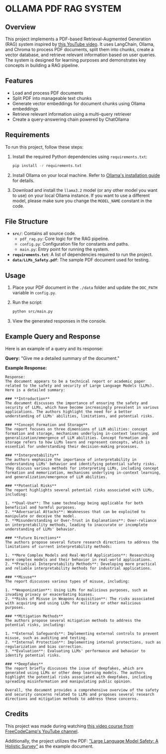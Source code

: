 # OLLAMA PDF RAG SYSTEM

## Overview
This project implements a PDF-based Retrieval-Augmented Generation (RAG) system inspired by [this YouTube video](https://www.youtube.com/watch?v=GWB9ApTPTv4&t=7842s). It uses LangChain, Ollama, and Chroma to process PDF documents, split them into chunks, create a vector database, and retrieve relevant information based on user queries. The system is designed for learning purposes and demonstrates key concepts in building a RAG pipeline.

## Features
- Load and process PDF documents
- Split PDF into manageable text chunks
- Generate vector embeddings for document chunks using Ollama embeddings
- Retrieve relevant information using a multi-query retriever
- Create a query-answering chain powered by ChatOllama

## Requirements
To run this project, follow these steps:

1. Install the required Python dependencies using `requirements.txt`:

   ```bash
   pip install -r requirements.txt
   ```

2. Install Ollama on your local machine. Refer to [Ollama's installation guide](https://ollama.ai) for details.

3. Download and install the `llama3.2` model (or any other model you want to use) on your local Ollama instance. If you want to use a different model, please make sure you change the `MODEL_NAME` constant in the code.

## File Structure
- **`src/`**: Contains all source code.
  - `pdf_rag.py`: Core logic for the RAG pipeline.
  - `config.py`: Configuration file for constants and paths.
  - `main.py`: Entry point for running the system.
- **`requirements.txt`**: A list of dependencies required to run the project.
- **`data/LLMs_Safety.pdf`**: The sample PDF document used for testing.

## Usage
1. Place your PDF document in the `./data` folder and update the `DOC_PATH` variable in `config.py`.
2. Run the script:

   ```bash
   python src/main.py
   ```
3. View the generated responses in the console.

## Example Query and Response
Here is an example of a query and its response:

**Query:** "Give me a detailed summary of the document."

**Example Response:**
```
Response: 
The document appears to be a technical report or academic paper related to the safety and security of Large Language Models (LLMs). Here is a detailed summary:

### **Introduction**
The document discusses the importance of ensuring the safety and security of LLMs, which have become increasingly prevalent in various applications. The authors highlight the need for a better understanding of LLMs' abilities, limitations, and potential risks.

### **Concept Formation and Storage**
The report focuses on three dimensions of LLM abilities: concept formation and storage, mechanisms underlying in-context learning, and generalization/emergence of LLM abilities. Concept formation and storage refers to how LLMs learn and represent concepts, which is essential for understanding their decision-making processes.

### **Interpretability**
The authors emphasize the importance of interpretability in understanding LLMs' behavior and identifying potential safety risks. They discuss various methods for interpreting LLMs, including concept formation and memorization, mechanisms underlying in-context learning, and generalization/emergence of LLM abilities.

### **Potential Risks**
The report highlights several potential risks associated with LLMs, including:

1. **Dual-Use**: The same technology being applicable for both beneficial and harmful purposes.
2. **Adversarial Attacks**: Weaknesses that can be exploited to manipulate or deceive the model.
3. **Misunderstanding or Over-Trust in Explanations**: Over-reliance on interpretability methods, leading to inaccurate or incomplete understanding of LLMs' behavior.

### **Future Directions**
The authors propose several future research directions to address the limitations of current interpretability methods:

1. **More Complex Models and Real-World Applications**: Researching more complex models and their behavior in real-world applications.
2. **Practical Interpretability Methods**: Developing more practical and reliable interpretability methods for industrial applications.

### **Misuse**
The report discusses various types of misuse, including:

1. **Weaponization**: Using LLMs for malicious purposes, such as invading privacy or exacerbating biases.
2. **Risks of Misuse in Weapons Acquisition**: The risks associated with acquiring and using LLMs for military or other malicious purposes.

### **Mitigation Methods**
The authors propose several mitigation methods to address the potential risks, including:

1. **External Safeguards**: Implementing external controls to prevent misuse, such as auditing and testing.
2. **Internal Protection**: Implementing internal protections, such as regularization and bias correction.
3. **Evaluation**: Evaluating LLMs' performance and behavior to identify potential risks.

### **Deepfakes**
The report briefly discusses the issue of deepfakes, which are generated using LLMs or other deep learning models. The authors highlight the potential risks associated with deepfakes, including spreading misinformation and manipulating public opinion.

Overall, the document provides a comprehensive overview of the safety and security concerns related to LLMs and proposes several research directions and mitigation methods to address these concerns.
```


## Credits
This project was made during watching [this video course from FreeCodeCamp's YouTube channel](https://www.youtube.com/watch?v=GWB9ApTPTv4&t=7842s).

Additionally, the project utilizes the PDF: ["Large Language Model Safety: A Holistic Survey"](https://arxiv.org/pdf/2412.17686) as the example document.

